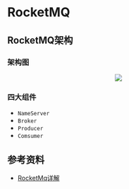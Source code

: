 # RocketMQ

## RocketMQ架构

### 架构图  
<div align=center>
    <img src="/img/rocketmq-architecture-diagram.png" />
</div>

### 四大组件
- `NameServer`
- `Broker`
- `Producer`
- `Comsumer`

## 参考资料
- [RocketMq详解](https://blog.csdn.net/zhiyikeji/article/details/138286088?ops_request_misc=%257B%2522request%255Fid%2522%253A%2522e166c5367231c8019afc2d6019a095ec%2522%252C%2522scm%2522%253A%252220140713.130102334..%2522%257D&request_id=e166c5367231c8019afc2d6019a095ec&biz_id=0&utm_medium=distribute.pc_search_result.none-task-blog-2~all~top_click~default-2-138286088-null-null.142^v101^control&utm_term=rocketmq&spm=1018.2226.3001.4187)